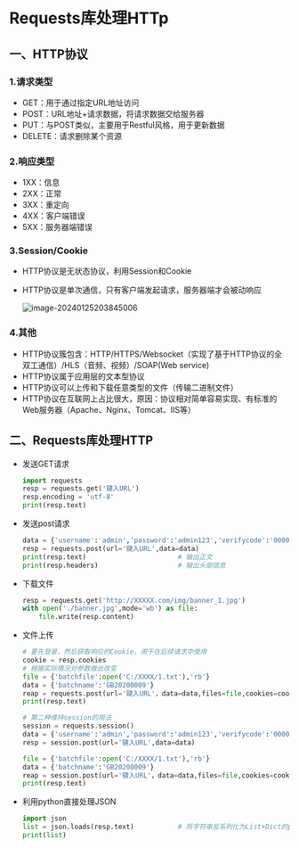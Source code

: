 # Requests库处理HTTp

## 一、HTTP协议

### 1.请求类型

- GET：用于通过指定URL地址访问
- POST：URL地址+请求数据，将请求数据交给服务器
- PUT：与POST类似，主要用于Restful风格，用于更新数据
- DELETE：请求删除某个资源

### 2.响应类型

- 1XX：信息
- 2XX：正常
- 3XX：重定向
- 4XX：客户端错误
- 5XX：服务器端错误

### 3.Session/Cookie

- HTTP协议是无状态协议，利用Session和Cookie

- HTTP协议是单次通信，只有客户端发起请求，服务器端才会被动响应

  ![image-20240125203845006](https://s2.loli.net/2024/01/25/jOma5IrqbReg4Lv.png)

### 4.其他

- HTTP协议簇包含：HTTP/HTTPS/Websocket（实现了基于HTTP协议的全双工通信）/HLS（音频、视频）/SOAP(Web service)
- HTTP协议属于应用层的文本型协议
- HTTP协议可以上传和下载任意类型的文件（传输二进制文件）
- HTTP协议在互联网上占比很大，原因：协议相对简单容易实现、有标准的Web服务器（Apache、Nginx、Tomcat、IIS等）

## 二、Requests库处理HTTP

- 发送GET请求

  ```python
  import requests
  resp = requests.get('键入URL')
  resp.encoding = 'utf-8'
  print(resp.text)
  ```

- 发送post请求

  ```python
  data = {'username':'admin','password':'admin123','verifycode':'0000'}
  resp = requests.post(url='键入URL',data=data)
  print(resp.text)                       # 输出正文
  print(resp.headers)                    # 输出头部信息
  ```

- 下载文件

  ```python
  resp = requests.get('http://XXXXX.com/img/banner_1.jpg')
  with open('./banner.jpg',mode='wb') as file:
      file.write(resp.content)
  ```

- 文件上传

  ```python
  # 要先登录，然后获取响应的Cookie，用于在后续请求中使用
  cookie = resp.cookies
  # 根据实际情况对参数做出改变
  file = {'batchfile':open('C:/XXXX/1.txt'),'rb'}
  data = {'batchname':'GB20200009'}
  reap = requests.post(url='键入URL'，data=data,files=file,cookies=cookie)
  print(resp.text)
  ```

  ```python
  # 第二种维持session的用法
  session = requests.session()
  data = {'username':'admin','password':'admin123','verifycode':'0000'}
  resp = session.post(url='键入URL',data=data)
  
  file = {'batchfile':open('C:/XXXX/1.txt'),'rb'}
  data = {'batchname':'GB20200009'}
  reap = session.post(url='键入URL'，data=data,files=file,cookies=cookie)
  print(resp.text)
  ```

- 利用python直接处理JSON

  ```python
  import json
  list = json.loads(resp.text)           # 将字符串反系列化为List+Dict的python对象
  print(list)
  ```

  